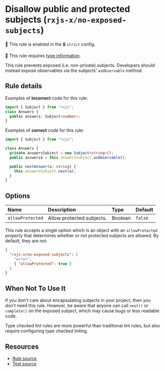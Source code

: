 # Disallow public and protected subjects (`rxjs-x/no-exposed-subjects`)

💼 This rule is enabled in the 🔒 `strict` config.

💭 This rule requires [type information](https://typescript-eslint.io/linting/typed-linting).

<!-- end auto-generated rule header -->

This rule prevents exposed (i.e. non-private) subjects. Developers should instead expose observables via the subjects' `asObservable` method.

## Rule details

Examples of **incorrect** code for this rule:

```ts
import { Subject } from "rxjs";
class Answers {
  public answers: Subject<number>;
}
```

Examples of **correct** code for this rule:

```ts
import { Subject } from "rxjs";

class Answers {
  private answersSubject = new Subject<string>();
  public answers$ = this.answersSubject.asObservable();

  public nextAnswer(a: string) {
    this.answersSubject.next(a);
  }
}
```

## Options

<!-- begin auto-generated rule options list -->

| Name             | Description               | Type    | Default |
| :--------------- | :------------------------ | :------ | :------ |
| `allowProtected` | Allow protected subjects. | Boolean | `false` |

<!-- end auto-generated rule options list -->

This rule accepts a single option which is an object with an `allowProtected` property that determines whether or not protected subjects are allowed. By default, they are not.

```json
{
  "rxjs-x/no-exposed-subjects": [
    "error",
    { "allowProtected": true }
  ]
}
```

## When Not To Use It

If you don't care about encapsulating subjects in your project, then you don't need this rule.
However, be aware that anyone can call `next()` or `complete()` on the exposed subject, which may cause bugs or less readable code.

Type checked lint rules are more powerful than traditional lint rules, but also require configuring type checked linting.

## Resources

- [Rule source](https://github.com/JasonWeinzierl/eslint-plugin-rxjs-x/blob/main/src/rules/no-exposed-subjects.ts)
- [Test source](https://github.com/JasonWeinzierl/eslint-plugin-rxjs-x/blob/main/tests/rules/no-exposed-subjects.test.ts)

